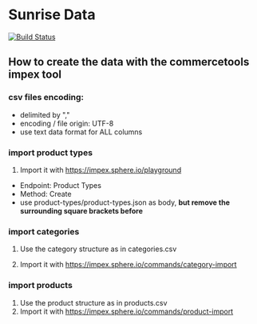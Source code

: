 # Sunrise Data

[![Build Status](https://travis-ci.org/commercetools/commercetools-sunrise-data.svg?branch=master)](https://travis-ci.org/commercetools/commercetools-sunrise-data)

## How to create the data with the commercetools impex tool

### csv files encoding:
 - delimited by ","
 - encoding / file origin: UTF-8
 - use text data format for ALL columns
 
### import product types
1. Import it with https://impex.sphere.io/playground
 - Endpoint: Product Types
 - Method: Create
 - use product-types/product-types.json as body, **but remove the surrounding square brackets before**

### import categories
1. Use the category structure as in categories.csv

2. Import it with https://impex.sphere.io/commands/category-import

### import products
1. Use the product structure as in products.csv
2. Import it with https://impex.sphere.io/commands/product-import
